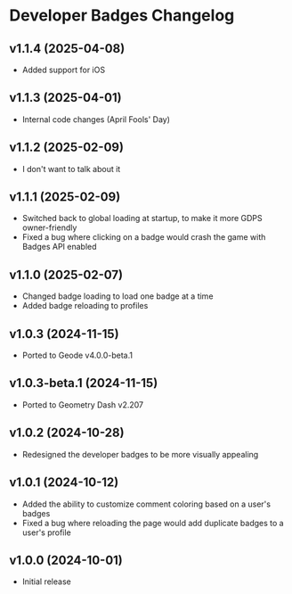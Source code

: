 # Developer Badges Changelog
## v1.1.4 (2025-04-08)
- Added support for iOS

## v1.1.3 (2025-04-01)
- Internal code changes (April Fools' Day)

## v1.1.2 (2025-02-09)
- I don't want to talk about it

## v1.1.1 (2025-02-09)
- Switched back to global loading at startup, to make it more GDPS owner-friendly
- Fixed a bug where clicking on a badge would crash the game with Badges API enabled

## v1.1.0 (2025-02-07)
- Changed badge loading to load one badge at a time
- Added badge reloading to profiles

## v1.0.3 (2024-11-15)
- Ported to Geode v4.0.0-beta.1

## v1.0.3-beta.1 (2024-11-15)
- Ported to Geometry Dash v2.207

## v1.0.2 (2024-10-28)
- Redesigned the developer badges to be more visually appealing

## v1.0.1 (2024-10-12)
- Added the ability to customize comment coloring based on a user's badges
- Fixed a bug where reloading the page would add duplicate badges to a user's profile

## v1.0.0 (2024-10-01)
- Initial release